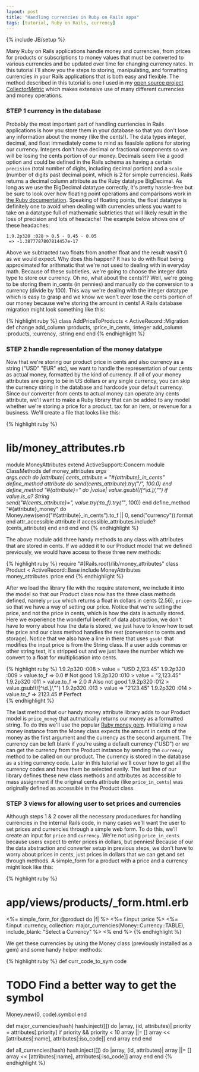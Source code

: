 ```yaml
---
layout: post
title: "Handling currencies in Ruby on Rails apps"
tags: [tutorial, Ruby on Rails, currency]
---
```

{% include JB/setup %}

Many Ruby on Rails applications handle money and currencies, from prices for products or subscriptions to money values that must be converted to various currencies and be updated over time for changing currency rates.  In this tutorial I'll show you the steps to storing, manipulating, and formatting currencies in your Rails applications that is both easy and flexible.  The method described in this tutorial is one I used in my [open source project CollectorMetric](https://github.com/themetric/collectormetric) which makes extensive use of many different currencies and money operations.  

### STEP 1 currency in the database 

Probably the most important part of handling curriencies in Rails applications is how you store them in your database so that you don't lose any information about the money (like the cents!).  The data types integer, decimal, and float immediately come to mind as feasible options for storing our currency.  Integers don't have decimal or fractional components so we will be losing the cents portion of our money.  Decimals seem like a good option and could be defined in the Rails schema as having a certain `precision` (total number of digits, including decimal portion) and a `scale` (number of digits past decimal point, which is 2 for simple currencies).  Rails returns a decimal column attribute as the Ruby datatype BigDecimal.  As long as we use the BigDecimal datatype correctly, it's pretty hassle-free but be sure to look over how floating point operations and comparisons work in [the Ruby documentation](http://www.ruby-doc.org/stdlib-2.0/libdoc/bigdecimal/rdoc/BigDecimal.html). Speaking of floating points, the float datatype is definitely one to avoid when dealing with currencies unless you want to take on a datatype full of mathematic subtleties that will likely result in the loss of precision and lots of headache!  The example below shows one of these headaches: 

    1.9.2p320 :028 > 0.5 - 0.45 - 0.05
     => -1.3877787807814457e-17 

Above we subtracted two floats from another float and the result wasn't 0 as we would expect.  Why does this happen?  It has to do with float being approximated for arithmatic that we're not used to dealing with in everyday math.  Because of these subtleties, we're going to choose the integer data type to store our currency. Oh no, what about the cents?!? Well, we're going to be storing them in_cents (in pennies) and manually do the conversion to a currency (divide by 100).  This way we're dealing with the integer datatype which is easy to grasp and we know we won't ever lose the cents portion of our money because we're storing the amount in cents!  A Rails database migration might look something like this: 

{% highlight ruby %}
class AddPriceToProducts < ActiveRecord::Migration
  def change
    add_column :products, :price_in_cents, :integer
    add_column :products, :currency, :string 
  end
end
{% endhighlight %}

### STEP 2 handle representation of the money datatype 

Now that we're storing our product price in cents and also currency as a string ("USD" "EUR" etc), we want to handle the representation of our cents as actual money, formatted by the kind of currency.  If all of your money attributes are going to be in US dollars or any single currency, you can skip the currency string in the database and hardcode your default currency.  Since our converter from cents to actual money can operate any cents attribute, we'll want to make a Ruby library that can be added to any model whether we're storing a price for a product, tax for an item, or revenue for a business.  We'll create a file that looks like this: 

{% highlight ruby %}
# lib/money_attributes.rb
module MoneyAttributes
  extend ActiveSupport::Concern
  module ClassMethods
    def money_attributes *args      
      args.each do |attribute|
        cents_attribute = "#{attribute}_in_cents"
        define_method attribute do
          send(cents_attribute).try("/", 100.0)
        end
        define_method "#{attribute}=" do |value| 
          value.gsub!(/[^\d.]/,"") if value.is_a? String           
          send("#{cents_attribute}=", value.try(:to_f).try("*", 100))
        end
        define_method "#{attribute}_money" do                                
          Money.new(send("#{attribute}_in_cents").to_f || 0, send("currency")).format 
        end 
        attr_accessible attribute if accessible_attributes.include?(cents_attribute)
      end
    end
  end
end
{% endhighlight %}

The above module add three handy methods to any class with attributes that are stored in cents.  If we added it to our Product model that we defined previously, we would have access to these three new methods: 

{% highlight ruby %}
require "#{Rails.root}/lib/money_attributes"
class Product < ActiveRecord::Base
  include MoneyAttributes   
  money_attributes :price
end 
{% endhighlight %}

After we load the library file with the require statement, we include it into the model so that our Product class now has the three class methods defined, namely `price` which returns a float in dollars in cents (2.56), `price=` so that we have a way of setting our price.  Notice that we're setting the price, and not the price in cents, which is how the data is actually stored.  Here we experience the wonderful benefit of data abstraction, we don't have to worry about how the data is stored, we just have to know how to set the price and our class method handles the rest (conversion to cents and storage).  Notice that we also have a line in there that uses `gsub!` that modifies the input price is from the String class.  If a user adds commas or other string text, it's stripped out and we just have the number which we convert to a float for multiplication into cents.  

{% highlight ruby %}
1.9.2p320 :008 > value = "USD 2,123.45"
1.9.2p320 :009 > value.to_f
 => 0.0 # Not good 
1.9.2p320 :010 > value = "2,123.45" 
1.9.2p320 :011 > value.to_f
 => 2.0 # Also not good
1.9.2p320 :012 > value.gsub!(/[^\d.]/,"") 
1.9.2p320 :013 > value
 => "2123.45" 
1.9.2p320 :014 > value.to_f
 => 2123.45 # Perfect  
{% endhighlight %}

The last method that our handy money attribute library adds to our Product model is `price_money` that autmatically returns our money as a formatted string.  To do this we'll use the popular [Ruby money gem](http://money.rubyforge.org/).  Initializing a new money instance from the Money class expects the amount in cents of the money as the first argument and the currency as the second argument.  The currency can be left blank if you're using a default currency ("USD") or we can get the currency from the Product instance by sending the `currency` method to be called on our product.  The currency is stored in the database as a string currency code.  Later in this tutorial we'll cover how to get all the currency codes and have them be selected easily.  The last line of our library defines these new class methods and attributes as accessible to mass assignment if the original cents attribute (like `price_in_cents`) was originally defined as accessible in the Product class.  

### STEP 3 views for allowing user to set prices and currencies 

Although steps 1 & 2 cover all the necessary producedures for handling currencies in the internal Rails code, in many cases we'll want the user to set prices and currencies through a simple web form.  To do this, we'll create an input for `price` and `currency`.  We're not using `price_in_cents` because users expect to enter prices in dollars, but pennies!  Because of our the data abstraction and converter setup in previous steps, we don't have to worry about prices in cents, just prices in dollars that we can get and set through methods.  A simple_form for a product with a price and a currency might look like this: 

{% highlight ruby %}
# app/views/products/_form.html.erb
<%= simple_form_for @product do |f| %>
  <%= f.input :price %>
  <%= f.input :currency, collection: major_currencies(Money::Currency::TABLE), include_blank: "Select a Currency" %>
<% end %> 
{% endhighlight %}

We get these currencies by using the Money class (previously installed as a gem) and some handy helper methods: 

{% highlight ruby %}
def curr_code_to_sym code 
  # TODO Find a better way to get the symbol 
  Money.new(0, code).symbol 
end 
  
def major_currencies(hash)
  hash.inject([]) do |array, (id, attributes)|
    priority = attributes[:priority]
    if priority && priority < 10
      array ||= []
      array << [attributes[:name], attributes[:iso_code]]
    end
    array
  end
end

def all_currencies(hash)
  hash.inject([]) do |array, (id, attributes)|
    array ||= []
    array << [attributes[:name], attributes[:iso_code]]
    array
  end
end
{% endhighlight %}
